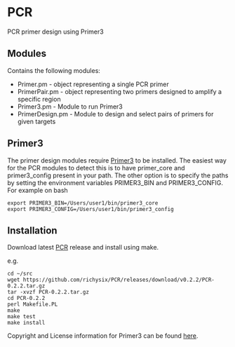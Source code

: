 # PCR

PCR primer design using Primer3

## Modules

Contains the following modules:

*   Primer.pm       - object representing a single PCR primer
*   PrimerPair.pm   - object representing two primers designed to amplify a specific region
*   Primer3.pm      - Module to run Primer3
*   PrimerDesign.pm - Module to design and select pairs of primers for given targets

## Primer3

The primer design modules require [Primer3](http://primer3.sourceforge.net/) to be installed.
The easiest way for the PCR modules to detect this is to have primer_core and
primer3_config present in your path.
The other option is to specify the paths by setting the environment variables
PRIMER3_BIN and PRIMER3_CONFIG.  
For example on bash  

    export PRIMER3_BIN=/Users/user1/bin/primer3_core
    export PRIMER3_CONFIG=/Users/user1/bin/primer3_config

## Installation

Download latest [PCR](https://github.com/richysix/PCR/releases) release and
install using make.

e.g.  

    cd ~/src
    wget https://github.com/richysix/PCR/releases/download/v0.2.2/PCR-0.2.2.tar.gz
    tar -xvzf PCR-0.2.2.tar.gz
    cd PCR-0.2.2
    perl Makefile.PL
    make
    make test
    make install



Copyright and License information for Primer3 can be found [here](http://primer3.sourceforge.net/primer3_manual.htm#copyrightLicense).
